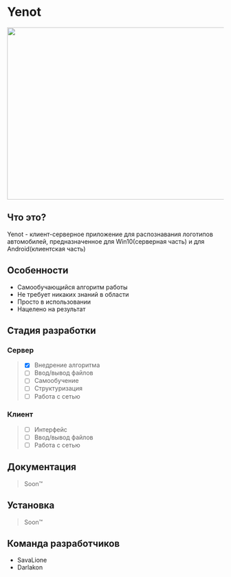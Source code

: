 Yenot
=====
<p align="left">
<img width="625" height="400" src="https://cdn-images-1.medium.com/max/1600/1*R2LMOGWg3BlVCeMR-Y9Dhw.jpeg">
</p>

Что это?
--------
Yenot - клиент-серверное приложение для распознавания логотипов автомобилей, предназначенное для Win10(серверная часть) и для Android(клиентская часть)

Особенности
-----------
* Самообучающийся алгоритм работы
* Не требует никаких знаний в области
* Просто в использовании
* Нацелено на результат

Стадия разработки
-----------------
### Сервер
>- [X] Внедрение алгоритма
>- [ ] Ввод/вывод файлов
>- [ ] Самообучение
>- [ ] Структуризация
>- [ ] Работа с сетью
### Клиент
>- [ ] Интерфейс
>- [ ] Ввод/вывод файлов
>- [ ] Работа с сетью

Документация
------------
>Soon™

Установка
---------
>Soon™

Команда разработчиков
---------------------
- SavaLione
- Darlakon
